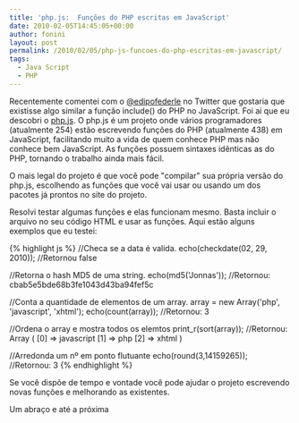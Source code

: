 ```yaml
---
title: 'php.js:  Funções do PHP escritas em JavaScript'
date: 2010-02-05T14:45:05+00:00
author: fonini
layout: post
permalink: /2010/02/05/php-js-funcoes-do-php-escritas-em-javascript/
tags:
  - Java Script
  - PHP
---
```

Recentemente comentei com o [@edipofederle](http://www.twitter.com/edipofederle) no Twitter que gostaria que existisse algo similar a função include() do PHP no JavaScript. Foi ai que eu descobri o [php.js](http://www.phpjs.org). O php.js é um projeto onde vários programadores (atualmente 254) estão escrevendo funções do PHP (atualmente 438) em JavaScript, facilitando muito a vida de quem conhece PHP mas não conhece bem JavaScript. As funções possuem sintaxes idênticas as do PHP, tornando o trabalho ainda mais fácil.

O mais legal do projeto é que você pode "compilar" sua própria versão do php.js, escolhendo as funções que você vai usar ou usando um dos pacotes já prontos no site do projeto.

Resolvi testar algumas funções e elas funcionam mesmo. Basta incluir o arquivo no seu código HTML e usar as funções. Aqui estão alguns exemplos que eu testei:

{% highlight js %}
//Checa se a data é valida.
echo(checkdate(02, 29, 2010));
//Retornou false

//Retorna o hash MD5 de uma string.
echo(md5('Jonnas'));
//Retornou: cbab5e5bde68b3fe1043d43ba94fef5c

//Conta a quantidade de elementos de um array.
array = new Array('php', 'javascript', 'xhtml');
echo(count(array));
//Retornou: 3

//Ordena o array e mostra todos os elemtos
print_r(sort(array));
//Retornou: Array ( [0] => javascript [1] => php [2] => xhtml )

//Arredonda um nº em ponto flutuante
echo(round(3,14159265));
//Retornou: 3
{% endhighlight %}

Se você dispõe de tempo e vontade você pode ajudar o projeto escrevendo novas funções e melhorando as existentes.

Um abraço e até a próxima
